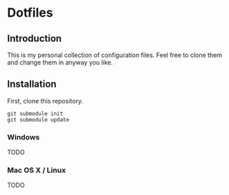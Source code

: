 # Dotfiles

## Introduction

This is my personal collection of configuration files.  Feel free to clone them and change them in anyway you like.

## Installation

First, clone this repository.

    git submodule init
    git submodule update

### Windows

TODO

### Mac OS X / Linux

TODO
